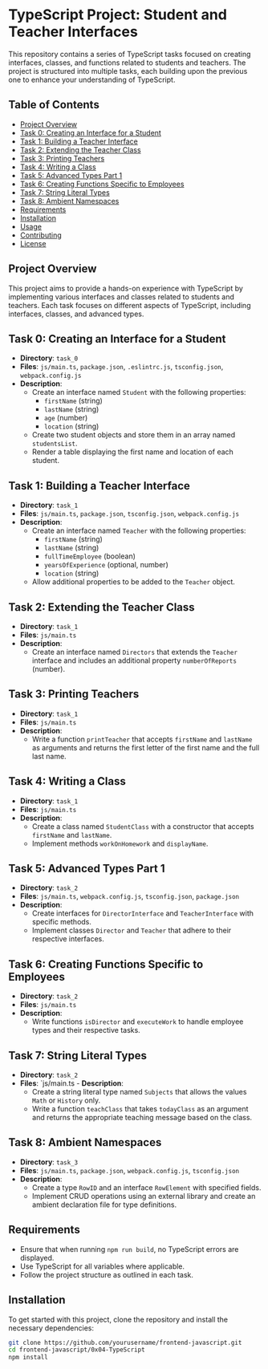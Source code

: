 # TypeScript Project: Student and Teacher Interfaces

This repository contains a series of TypeScript tasks focused on creating interfaces, classes, and functions related to students and teachers. The project is structured into multiple tasks, each building upon the previous one to enhance your understanding of TypeScript.

## Table of Contents

- [Project Overview](#project-overview)
- [Task 0: Creating an Interface for a Student](#task-0-creating-an-interface-for-a-student)
- [Task 1: Building a Teacher Interface](#task-1-building-a-teacher-interface)
- [Task 2: Extending the Teacher Class](#task-2-extending-the-teacher-class)
- [Task 3: Printing Teachers](#task-3-printing-teachers)
- [Task 4: Writing a Class](#task-4-writing-a-class)
- [Task 5: Advanced Types Part 1](#task-5-advanced-types-part-1)
- [Task 6: Creating Functions Specific to Employees](#task-6-creating-functions-specific-to-employees)
- [Task 7: String Literal Types](#task-7-string-literal-types)
- [Task 8: Ambient Namespaces](#task-8-ambient-namespaces)
- [Requirements](#requirements)
- [Installation](#installation)
- [Usage](#usage)
- [Contributing](#contributing)
- [License](#license)

## Project Overview

This project aims to provide a hands-on experience with TypeScript by implementing various interfaces and classes related to students and teachers. Each task focuses on different aspects of TypeScript, including interfaces, classes, and advanced types.

## Task 0: Creating an Interface for a Student

- **Directory**: `task_0`
- **Files**: `js/main.ts`, `package.json`, `.eslintrc.js`, `tsconfig.json`, `webpack.config.js`
- **Description**:
  - Create an interface named `Student` with the following properties:
    - `firstName` (string)
    - `lastName` (string)
    - `age` (number)
    - `location` (string)
  - Create two student objects and store them in an array named `studentsList`.
  - Render a table displaying the first name and location of each student.

## Task 1: Building a Teacher Interface

- **Directory**: `task_1`
- **Files**: `js/main.ts`, `package.json`, `tsconfig.json`, `webpack.config.js`
- **Description**:
  - Create an interface named `Teacher` with the following properties:
    - `firstName` (string)
    - `lastName` (string)
    - `fullTimeEmployee` (boolean)
    - `yearsOfExperience` (optional, number)
    - `location` (string)
  - Allow additional properties to be added to the `Teacher` object.

## Task 2: Extending the Teacher Class

- **Directory**: `task_1`
- **Files**: `js/main.ts`
- **Description**:
  - Create an interface named `Directors` that extends the `Teacher` interface and includes an additional property `numberOfReports` (number).

## Task 3: Printing Teachers

- **Directory**: `task_1`
- **Files**: `js/main.ts`
- **Description**:
  - Write a function `printTeacher` that accepts `firstName` and `lastName` as arguments and returns the first letter of the first name and the full last name.

## Task 4: Writing a Class

- **Directory**: `task_1`
- **Files**: `js/main.ts`
- **Description**:
  - Create a class named `StudentClass` with a constructor that accepts `firstName` and `lastName`.
  - Implement methods `workOnHomework` and `displayName`.

## Task 5: Advanced Types Part 1

- **Directory**: `task_2`
- **Files**: `js/main.ts`, `webpack.config.js`, `tsconfig.json`, `package.json`
- **Description**:
  - Create interfaces for `DirectorInterface` and `TeacherInterface` with specific methods.
  - Implement classes `Director` and `Teacher` that adhere to their respective interfaces.

## Task 6: Creating Functions Specific to Employees

- **Directory**: `task_2`
- **Files**: `js/main.ts`
- **Description**:
  - Write functions `isDirector` and `executeWork` to handle employee types and their respective tasks.

## Task 7: String Literal Types

- **Directory**: `task_2`
- **Files**: `js/main.ts - **Description**:
  - Create a string literal type named `Subjects` that allows the values `Math` or `History` only.
  - Write a function `teachClass` that takes `todayClass` as an argument and returns the appropriate teaching message based on the class.

## Task 8: Ambient Namespaces

- **Directory**: `task_3`
- **Files**: `js/main.ts`, `package.json`, `webpack.config.js`, `tsconfig.json`
- **Description**:
  - Create a type `RowID` and an interface `RowElement` with specified fields.
  - Implement CRUD operations using an external library and create an ambient declaration file for type definitions.

## Requirements

- Ensure that when running `npm run build`, no TypeScript errors are displayed.
- Use TypeScript for all variables where applicable.
- Follow the project structure as outlined in each task.

## Installation

To get started with this project, clone the repository and install the necessary dependencies:

```bash
git clone https://github.com/yourusername/frontend-javascript.git
cd frontend-javascript/0x04-TypeScript
npm install
```
